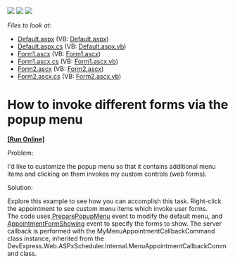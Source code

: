 <!-- default badges list -->
![](https://img.shields.io/endpoint?url=https://codecentral.devexpress.com/api/v1/VersionRange/128547260/10.2.3%2B)
[![](https://img.shields.io/badge/Open_in_DevExpress_Support_Center-FF7200?style=flat-square&logo=DevExpress&logoColor=white)](https://supportcenter.devexpress.com/ticket/details/E429)
[![](https://img.shields.io/badge/📖_How_to_use_DevExpress_Examples-e9f6fc?style=flat-square)](https://docs.devexpress.com/GeneralInformation/403183)
<!-- default badges end -->
<!-- default file list -->
*Files to look at*:

* [Default.aspx](./CS/WebSite/Default.aspx) (VB: [Default.aspx](./VB/WebSite/Default.aspx))
* [Default.aspx.cs](./CS/WebSite/Default.aspx.cs) (VB: [Default.aspx.vb](./VB/WebSite/Default.aspx.vb))
* [Form1.ascx](./CS/WebSite/UserForms/Form1.ascx) (VB: [Form1.ascx](./VB/WebSite/UserForms/Form1.ascx))
* [Form1.ascx.cs](./CS/WebSite/UserForms/Form1.ascx.cs) (VB: [Form1.ascx.vb](./VB/WebSite/UserForms/Form1.ascx.vb))
* [Form2.ascx](./CS/WebSite/UserForms/Form2.ascx) (VB: [Form2.ascx](./VB/WebSite/UserForms/Form2.ascx))
* [Form2.ascx.cs](./CS/WebSite/UserForms/Form2.ascx.cs) (VB: [Form2.ascx.vb](./VB/WebSite/UserForms/Form2.ascx.vb))
<!-- default file list end -->
# How to invoke different forms via the popup menu
<!-- run online -->
**[[Run Online]](https://codecentral.devexpress.com/e429/)**
<!-- run online end -->


<p>Problem:</p><p>I'd like to customize the popup menu so that it contains additional menu items and clicking on them invokes my custom controls (web forms).</p><p>Solution:</p><p>Explore this example to see how you can accomplish this task. Right-click the appointment to see custom menu items which invoke user forms.<br />
The code uses<a href="http://documentation.devexpress.com/#AspNet/DevExpressWebASPxSchedulerASPxScheduler_PreparePopupMenutopic"> PreparePopupMenu</a> event to modify the default menu, and <a href="http://documentation.devexpress.com/#AspNet/DevExpressWebASPxSchedulerASPxScheduler_AppointmentFormShowingtopic">AppointmentFormShowing</a> event to specify the forms to show. The server callback is performed with the MyMenuAppointmentCallbackCommand class instance, inherited from the DevExpress.Web.ASPxScheduler.Internal.MenuAppointmentCallbackCommand class.</p>

<br/>


